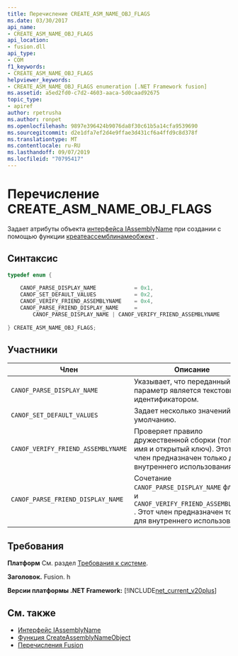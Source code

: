 ```yaml
---
title: Перечисление CREATE_ASM_NAME_OBJ_FLAGS
ms.date: 03/30/2017
api_name:
- CREATE_ASM_NAME_OBJ_FLAGS
api_location:
- fusion.dll
api_type:
- COM
f1_keywords:
- CREATE_ASM_NAME_OBJ_FLAGS
helpviewer_keywords:
- CREATE_ASM_NAME_OBJ_FLAGS enumeration [.NET Framework fusion]
ms.assetid: a5ed2fd0-c7d2-4603-aaca-5d0caad92675
topic_type:
- apiref
author: rpetrusha
ms.author: ronpet
ms.openlocfilehash: 9897e396424b9076da8f30c61b5a14cfa9539690
ms.sourcegitcommit: d2e1dfa7ef2d4e9ffae3d431cf6a4ffd9c8d378f
ms.translationtype: MT
ms.contentlocale: ru-RU
ms.lasthandoff: 09/07/2019
ms.locfileid: "70795417"
---
```

# <a name="create_asm_name_obj_flags-enumeration"></a>Перечисление CREATE_ASM_NAME_OBJ_FLAGS
Задает атрибуты объекта [интерфейса IAssemblyName](iassemblyname-interface.md) при создании с помощью функции [креатеассемблинамеобжект](createassemblynameobject-function.md) .  
  
## <a name="syntax"></a>Синтаксис  
  
```cpp  
typedef enum {  
  
    CANOF_PARSE_DISPLAY_NAME            = 0x1,  
    CANOF_SET_DEFAULT_VALUES            = 0x2,  
    CANOF_VERIFY_FRIEND_ASSEMBLYNAME    = 0x4,  
    CANOF_PARSE_FRIEND_DISPLAY_NAME     =   
        CANOF_PARSE_DISPLAY_NAME | CANOF_VERIFY_FRIEND_ASSEMBLYNAME  
  
} CREATE_ASM_NAME_OBJ_FLAGS;  
```  
  
## <a name="members"></a>Участники  
  
|Член|Описание|  
|------------|-----------------|  
|`CANOF_PARSE_DISPLAY_NAME`|Указывает, что переданный параметр является текстовым идентификатором.|  
|`CANOF_SET_DEFAULT_VALUES`|Задает несколько значений по умолчанию.|  
|`CANOF_VERIFY_FRIEND_ASSEMBLYNAME`|Проверяет правило дружественной сборки (только имя и открытый ключ). Этот член предназначен только для внутреннего использования.|  
|`CANOF_PARSE_FRIEND_DISPLAY_NAME`|Сочетание `CANOF_PARSE_DISPLAY_NAME` флагов и `CANOF_VERIFY_FRIEND_ASSEMBLYNAME` . Этот член предназначен только для внутреннего использования.|  
  
## <a name="requirements"></a>Требования  
 **Платформ** См. раздел [Требования к системе](../../get-started/system-requirements.md).  
  
 **Заголовок.** Fusion. h  
  
 **Версии платформы .NET Framework:** [!INCLUDE[net_current_v20plus](../../../../includes/net-current-v20plus-md.md)]  
  
## <a name="see-also"></a>См. также

- [Интерфейс IAssemblyName](iassemblyname-interface.md)
- [Функция CreateAssemblyNameObject](createassemblynameobject-function.md)
- [Перечисления Fusion](fusion-enumerations.md)
